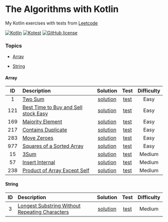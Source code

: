 [//]: # (Copyright [2023] [Anton Kotler kotler.developer@gmail.com] License MIT)

# The Algorithms with Kotlin

My Kotlin exercises with tests from [Leetcode](https://leetcode.com/kotlerdev)

[//]: # ([![Kotlin Stable]&#40;https://kotl.in/badges/stable.svg&#41;]&#40;https://kotlinlang.org/docs/components-stability.html&#41;)
[![Kotlin](https://img.shields.io/badge/kotlin-1.9.10-a571e6.svg)](http://kotlinlang.org)
[![Kotest](https://img.shields.io/badge/kotest-5.7-61904f.svg)](https://kotest.io)
[![GitHub license](https://img.shields.io/badge/license-MIT-548af7.svg)](https://www.apache.org/licenses/LICENSE-2.0)

### Topics

- [Array](#array)

[//]: # (- [Stack]&#40;#stack&#41;)

[//]: # (- [Linked List]&#40;#linked-list&#41;)

- [String](#string)

[//]: # (- [Binary Tree]&#40;#binary-tree&#41;)

[//]: # (- [Binary Search]&#40;#binary-search&#41;)

[//]: # (- [Graph]&#40;#graph&#41;)

[//]: # (- [Binary Search Tree]&#40;#binary-search-tree&#41;)

[//]: # (- [Hash Table]&#40;#hash-table&#41;)

[//]: # (- [Dynamic Programming]&#40;#dynamic-programming&#41;)

[//]: # (- [Binary]&#40;#binary&#41;)

[//]: # (- [Math]&#40;#math&#41;)

[//]: # (- [Heap]&#40;#heap&#41;)

[//]: # (- [Trie]&#40;#trie&#41;)

[//]: # (- [Recursion]&#40;#recursion&#41;)

[//]: # (- [Matrix]&#40;#matrix&#41;)

[//]: # (- [Queue]&#40;#queue&#41;)

#### Array

| ID  | Description                                                                                   |                             Solution                             |                               Test                               | Difficulty |
|:---:|:----------------------------------------------------------------------------------------------|:----------------------------------------------------------------:|:----------------------------------------------------------------:|:----------:|
|  1  | [Two Sum](src/main/kotlin/exercise/easy/id1/Description1.md)                                  |    [solution](src/main/kotlin/exercise/easy/id1/Solution1.kt)    |    [test](src/test/kotlin/exercise/easy/id1/Solution1Test.kt)    |    Easy    |
| 121 | [Best Time to Buy and Sell stock Easy](src/main/kotlin/exercise/easy/id121/Description121.md) |  [solution](src/main/kotlin/exercise/easy/id121/Solution121.kt)  |  [test](src/test/kotlin/exercise/easy/id121/Solution121Test.kt)  |    Easy    |
| 169 | [Majority Element](src/main/kotlin/exercise/easy/id169/Description169.md)                     |  [solution](src/main/kotlin/exercise/easy/id169/Solution169.kt)  |  [test](src/test/kotlin/exercise/easy/id169/Solution169Test.kt)  |    Easy    |
| 217 | [Contains Duplicate](src/main/kotlin/exercise/easy/id217/Description217.md)                   |  [solution](src/main/kotlin/exercise/easy/id217/Solution217.kt)  |  [test](src/test/kotlin/exercise/easy/id217/Solution217Test.kt)  |    Easy    |
| 283 | [Move Zeroes](src/main/kotlin/exercise/easy/id283/Description283.md)                          |  [solution](src/main/kotlin/exercise/easy/id283/Solution283.kt)  |  [test](src/test/kotlin/exercise/easy/id283/Solution283Test.kt)  |    Easy    |
| 977 | [Squares of a Sorted Array](src/main/kotlin/exercise/easy/id977/Description977.md)            |  [solution](src/main/kotlin/exercise/easy/id977/Solution977.kt)  |  [test](src/test/kotlin/exercise/easy/id977/Solution977Test.kt)  |    Easy    |
| 15  | [3Sum](src/main/kotlin/exercise/medium/id15/Description15.md)                                 |  [solution](src/main/kotlin/exercise/medium/id15/Solution15.kt)  |  [test](src/test/kotlin/exercise/medium/id15/Solution15Test.kt)  |   Medium   |
| 57  | [Insert Internal](src/main/kotlin/exercise/medium/id57/Description57.md)                      |  [solution](src/main/kotlin/exercise/medium/id57/Solution57.kt)  |  [test](src/test/kotlin/exercise/medium/id57/Solution57Test.kt)  |   Medium   |
| 238 | [Product of Array Except Self](src/main/kotlin/exercise/medium/id238/Description238.md)       | [solution](src/main/kotlin/exercise/medium/id238/Solution238.kt) | [test](src/test/kotlin/exercise/medium/id238/Solution238Test.kt) |   Medium   |

#### String

| ID | Description                                                                                           |                           Solution                           |                             Test                             | Difficulty |
|:--:|:------------------------------------------------------------------------------------------------------|:------------------------------------------------------------:|:------------------------------------------------------------:|:----------:|
| 3  | [Longest Substring Without Repeating Characters](src/main/kotlin/exercise/medium/id3/Description3.md) | [solution](src/main/kotlin/exercise/medium/id3/Solution3.kt) | [test](src/test/kotlin/exercise/medium/id3/Solution3Test.kt) |   Medium   |

[//]: # (https://www.techinterviewhandbook.org/grind75?weeks=26&hours=40&grouping=topics)

[//]: # (https://github.com/ikatyang/emoji-cheat-sheet)

[//]: # (https://codex.so/licenses)